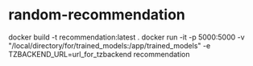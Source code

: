 # random-recommendation
docker build -t recommendation:latest .
docker run -it -p 5000:5000 -v "/local/directory/for/trained_models:/app/trained_models" -e TZBACKEND_URL=url_for_tzbackend recommendation